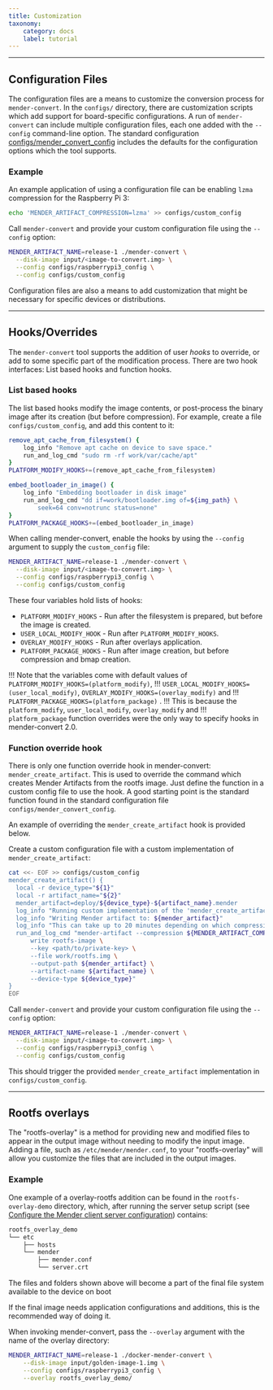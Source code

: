 ```yaml
---
title: Customization
taxonomy:
    category: docs
    label: tutorial
---
```


-------------------------------------------------------------------------------

## Configuration Files

<!--AUTOVERSION: "blob/%/config"/mender-convert-->
The configuration files are a means to customize the conversion process for
`mender-convert`. In the `configs/` directory, there are customization scripts
which add support for board-specific configurations. A run of `mender-convert`
can include multiple configuration files, each one added with the `--config`
command-line option. The standard configuration [configs/mender_convert_config](https://github.com/mendersoftware/mender-convert/blob/2.4.0/configs/mender_convert_config) includes the defaults for the configuration options which the tool supports.

### Example

An example application of using a configuration file can be enabling `lzma`
compression for the Raspberry Pi 3:

```bash
echo 'MENDER_ARTIFACT_COMPRESSION=lzma' >> configs/custom_config
```

Call `mender-convert` and provide your custom configuration file using the
`--config` option:

```bash
MENDER_ARTIFACT_NAME=release-1 ./mender-convert \
  --disk-image input/<image-to-convert.img> \
  --config configs/raspberrypi3_config \
  --config configs/custom_config
```

Configuration files are also a means to add customization that might be
necessary for specific devices or distributions.


-------------------------------------------------------------------------------

## Hooks/Overrides

The `mender-convert` tool supports the addition of user *hooks* to override, or add to some specific
part of the modification process. There are two hook interfaces: List based hooks and function
hooks.

### List based hooks

The list based hooks modify the image contents, or post-process the binary image
after its creation (but before compression). For example, create a file
`configs/custom_config`, and add this content to it:

```bash
remove_apt_cache_from_filesystem() {
    log_info "Remove apt cache on device to save space."
    run_and_log_cmd "sudo rm -rf work/var/cache/apt"
}
PLATFORM_MODIFY_HOOKS+=(remove_apt_cache_from_filesystem)

embed_bootloader_in_image() {
    log_info "Embedding bootloader in disk image"
    run_and_log_cmd "dd if=work/bootloader.img of=${img_path} \
        seek=64 conv=notrunc status=none"
}
PLATFORM_PACKAGE_HOOKS+=(embed_bootloader_in_image)
```

When calling mender-convert, enable the hooks by using the `--config` argument to supply the
`custom_config` file:

```bash
MENDER_ARTIFACT_NAME=release-1 ./mender-convert \
  --disk-image input/<image-to-convert.img> \
  --config configs/raspberrypi3_config \
  --config configs/custom_config
```

These four variables hold lists of hooks:

* `PLATFORM_MODIFY_HOOKS` - Run after the filesystem is prepared, but before the image is created.
* `USER_LOCAL_MODIFY_HOOK` - Run after `PLATFORM_MODIFY_HOOKS`.
* `OVERLAY_MODIFY_HOOKS` - Run after overlays application.
* `PLATFORM_PACKAGE_HOOKS` - Run after image creation, but before compression and bmap
  creation.

!!! Note that the variables come with default values of `PLATFORM_MODIFY_HOOKS=(platform_modify)`,
!!! `USER_LOCAL_MODIFY_HOOKS=(user_local_modify)`, `OVERLAY_MODIFY_HOOKS=(overlay_modify)` and
!!! `PLATFORM_PACKAGE_HOOKS=(platform_package)` .
!!! This is because the `platform_modify`, `user_local_modify`, `overlay_modify` and
!!! `platform_package` function overrides were the only way to specify hooks in mender-convert 2.0.

### Function override hook

There is only one function override hook in mender-convert: `mender_create_artifact`. This is used
to override the command which creates Mender Artifacts from the rootfs image. Just define the
function in a custom config file to use the hook. A good starting point is the standard function
found in the standard configuration file `configs/mender_convert_config`.

An example of overriding the `mender_create_artifact` hook is provided below.

Create a custom configuration file with a custom implementation of `mender_create_artifact`:

```bash
cat <<- EOF >> configs/custom_config
mender_create_artifact() {
  local -r device_type="${1}"
  local -r artifact_name="${2}"
  mender_artifact=deploy/${device_type}-${artifact_name}.mender
  log_info "Running custom implementation of the 'mender_create_artifact' hook"
  log_info "Writing Mender artifact to: ${mender_artifact}"
  log_info "This can take up to 20 minutes depending on which compression method is used"
  run_and_log_cmd "mender-artifact --compression ${MENDER_ARTIFACT_COMPRESSION} \
      write rootfs-image \
      --key <path/to/private-key> \
      --file work/rootfs.img \
      --output-path ${mender_artifact} \
      --artifact-name ${artifact_name} \
      --device-type ${device_type}"
}
EOF
```

Call `mender-convert` and provide your custom configuration file using the
`--config` option:

```bash
MENDER_ARTIFACT_NAME=release-1 ./mender-convert \
  --disk-image input/<image-to-convert.img> \
  --config configs/raspberrypi3_config \
  --config configs/custom_config
```
This should trigger the provided `mender_create_artifact` implementation in `configs/custom_config`.

-------------------------------------------------------------------------------

## Rootfs overlays

The "rootfs-overlay" is a method for providing new and modified files to appear
in the output image without needing to modify the input image. Adding a file,
such as `/etc/mender/mender.conf`, to your "rootfs-overlay" will allow you
customize the files that are included in the output images.

### Example

One example of a overlay-rootfs addition can be found in the
`rootfs-overlay-demo` directory, which, after running the server setup script
(see [Configure the Mender client server configuration](../docs.md#configure-the-mender-client-server-configuration))
contains:

```bash
rootfs_overlay_demo
└── etc
    ├── hosts
    └── mender
        ├── mender.conf
        └── server.crt
```

The files and folders shown above will become a part of the final file system
available to the device on boot

If the final image needs application configurations and additions, this is the
recommended way of doing it.

When invoking mender-convert, pass the `--overlay` argument with the name of the
overlay directory:

```bash
MENDER_ARTIFACT_NAME=release-1 ./docker-mender-convert \
    --disk-image input/golden-image-1.img \
    --config configs/raspberrypi3_config \
    --overlay rootfs_overlay_demo/
```
